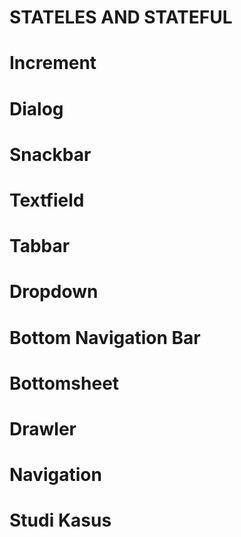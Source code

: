 # STATELES AND STATEFUL

# Increment
# Dialog
# Snackbar
# Textfield
# Tabbar 
# Dropdown
# Bottom Navigation Bar
# Bottomsheet
# Drawler 
# Navigation
# Studi Kasus
